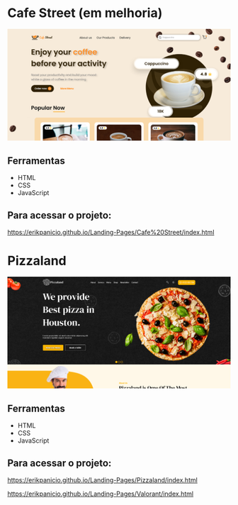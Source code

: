 # Cafe Street (em melhoria)

<a href="https://erikpanicio.github.io/Landing-Pages/Cafe%20Street/index.html"><img src="Cafe Street/images/cafe-street.png"></a>

## Ferramentas

- HTML
- CSS
- JavaScript

## Para acessar o projeto:
https://erikpanicio.github.io/Landing-Pages/Cafe%20Street/index.html



# Pizzaland

<a href="https://erikpanicio.github.io/Landing-Pages/Pizzaland/index.html"><img src="Pizzaland/images/pizzaland.png"></a>

## Ferramentas

- HTML
- CSS
- JavaScript

## Para acessar o projeto:
https://erikpanicio.github.io/Landing-Pages/Pizzaland/index.html


https://erikpanicio.github.io/Landing-Pages/Valorant/index.html
